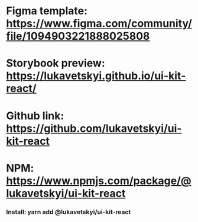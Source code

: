 # Figma template: https://www.figma.com/community/file/1094903221888025808
# Storybook preview: https://lukavetskyi.github.io/ui-kit-react/
# Github link: https://github.com/lukavetskyi/ui-kit-react
# NPM: https://www.npmjs.com/package/@lukavetskyi/ui-kit-react

### Install: yarn add @lukavetskyi/ui-kit-react
